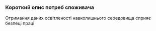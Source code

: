### Короткий опис потреб споживача
Отримання даних освітленості навколишнього середовища сприяє безпеці праці

